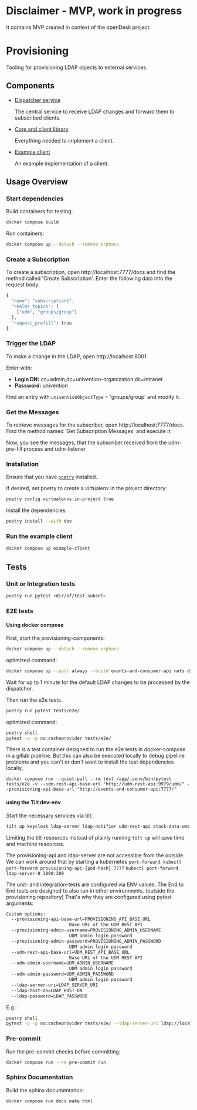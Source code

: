 # Disclaimer - MVP, work in progress

It contains MVP created in context of the openDesk project.

# Provisioning

Tooling for provisioning LDAP objects to external services.

## Components

- [Dispatcher service](./src/dispatcher/)

  The central service to receive LDAP changes and forward them to subscribed clients.

- [Core and client library](src/shared/)

  Everything needed to implement a client.

- [Example client](./src/example-client/)

  An example implementation of a client.

## Usage Overview

### Start dependencies

Build containers for testing:
```sh
docker compose build
```

Run containers:

```sh
docker compose up --detach --remove-orphans
```

### Create a Subscription
To create a subscription, open http://localhost:7777/docs and find the method called 'Create Subscription'.
Enter the following data into the request body:

```sh
{
  "name": "subscription1",
  "realms_topics": [
    ["udm", "groups/group"]
  ],
  "request_prefill": true
}
```

### Trigger the LDAP

To make a change in the LDAP, open http://localhost:8001.

Enter with:
  - **Login DN:** cn=admin,dc=univention-organization,dc=intranet
  - **Password:** univention

Find an entry with `univentionObjectType` = 'groups/group' and modify it.

### Get the Messages

To retrieve messages for the subscriber, open http://localhost:7777/docs.
Find the method named 'Get Subscription Messages' and execute it.

Now, you see the messages, that the subscriber received from the udm-pre-fill process and udm-listener

### Installation

Ensure that you have [`poetry`](https://python-poetry.org/docs/) installed.

If desired, set poetry to create a virtualenv in the project directory:
```sh
poetry config virtualenvs.in-project true
```

Install the dependencies:
```sh
poetry install --with dev
```

### Run the example client

```sh
docker compose up example-client
```


## Tests

### Unit or Integration tests

```sh
poetry run pytest <dir/of/test-subset>
```

### E2E tests


#### Using docker compose

First, start the provisioning-components:

```sh
docker compose up --detach --remove-orphans
```

optimized command:

```sh
docker compose up --pull always --build events-and-consumer-api nats dispatcher prefill udm-listener ldap-notifier udm-rest-api ldap-server
```

Wait for up to 1 minute for the default LDAP changes to be processed by the dispatcher.

Then run the e2e tests.

```sh
poetry run pytest tests/e2e/
```

optimized command:

```sh
poetry shell
pytest -v -p no:cacheprovider tests/e2e/
```

There is a test container designed to run the e2e tests in docker-compose
in a gitlab pipeline. But this can also be executed locally
to debug pipeline problems and you can't or don't want to install the test dependencies locally,

`docker compose run --quiet-pull --rm test /app/.venv/bin/pytest tests/e2e -v --udm-rest-api-base-url "http://udm-rest-api:9979/udm/" --provisioning-api-base-url "http://events-and-consumer-api:7777/"`


#### using the Tilt dev-env


Start the necessary services via tilt:
```sh
tilt up keycloak ldap-server ldap-notifier udm-rest-api stack-data-ums stack-data-swp provisioning provisioning-udm-listener
```
Limiting the tilt-resources instead of plainly running `tilt up` will save time and machine resources.

The provisioning-api and ldap-server are not accessible from the outside.
We can work around that by starting a kubernetes `port-forward`:
`kubectl port-forward provisioning-api-{pod-hash} 7777`
`kubectl port-forward ldap-server-0 3890:389`

The unit- and integration-tests are configured via ENV values.
The End to End tests are designed to also run in other environments.
(outside the provisioning repository)
That's why they are configured using pytest arguments:

```sh
Custom options:
  --provisioning-api-base-url=PROVISIONING_API_BASE_URL
                        Base URL of the UDM REST API
  --provisioning-admin-username=PROVISIONING_ADMIN_USERNAME
                        UDM admin login password
  --provisioning-admin-password=PROVISIONING_ADMIN_PASSWORD
                        UDM admin login password
  --udm-rest-api-base-url=UDM_REST_API_BASE_URL
                        Base URL of the UDM REST API
  --udm-admin-username=UDM_ADMIN_USERNAME
                        UDM admin login password
  --udm-admin-password=UDM_ADMIN_PASSWORD
                        UDM admin login password
  --ldap-server-uri=LDAP_SERVER_URI
  --ldap-host-dn=LDAP_HOST_DN
  --ldap-password=LDAP_PASSWORD
```

E.g.:

```sh
poetry shell
pytest -v -p no:cacheprovider tests/e2e/ --ldap-server-uri ldap://localhost:3890 --provisioning-admin-username admin --provisioning-admin-password provisioning
```

### Pre-commit

Run the pre-commit checks before committing:
```sh
docker compose run --rm pre-commit run
```

### Sphinx Documentation

Build the sphinx documentation:
```sh
docker compose run docs make html
```
